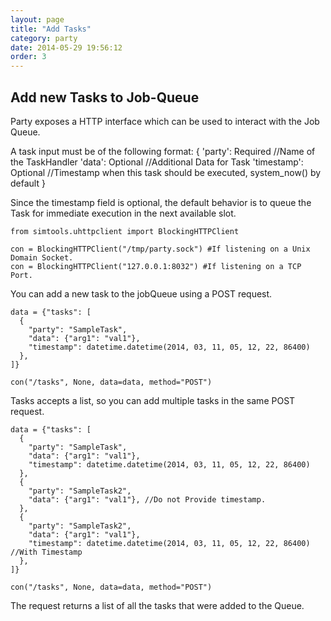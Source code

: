 ```yaml
---
layout: page
title: "Add Tasks"
category: party
date: 2014-05-29 19:56:12
order: 3
---
```


Add new Tasks to Job-Queue
--------------------------

Party exposes a HTTP interface which can be used to interact with the Job Queue.

A task input must be of the following format:
	{
	    'party': <String> Required //Name of the TaskHandler
	    'data': <Dictionary> Optional //Additional Data for Task
	    'timestamp': <datetime object> Optional //Timestamp when this task should be executed, system_now() by default
	}

Since the timestamp field is optional, the default behavior is to queue the Task for immediate execution in the next available slot.

	from simtools.uhttpclient import BlockingHTTPClient

	con = BlockingHTTPClient("/tmp/party.sock") #If listening on a Unix Domain Socket.
	con = BlockingHTTPClient("127.0.0.1:8032") #If listening on a TCP Port.

You can add a new task to the jobQueue using a POST request.

	data = {"tasks": [
	  {
	    "party": "SampleTask",
	    "data": {"arg1": "val1"},
	    "timestamp": datetime.datetime(2014, 03, 11, 05, 12, 22, 86400)
	  },
	]}

	con("/tasks", None, data=data, method="POST")

Tasks accepts a list, so you can add multiple tasks in the same POST request.

	data = {"tasks": [
	  {
	    "party": "SampleTask",
	    "data": {"arg1": "val1"},
	    "timestamp": datetime.datetime(2014, 03, 11, 05, 12, 22, 86400)
	  },
	  {
	    "party": "SampleTask2",
	    "data": {"arg1": "val1"}, //Do not Provide timestamp.
	  },
	  {
	    "party": "SampleTask2",
	    "data": {"arg1": "val1"},
	    "timestamp": datetime.datetime(2014, 03, 11, 05, 12, 22, 86400) //With Timestamp
	  },
	]}

	con("/tasks", None, data=data, method="POST")

The request returns a list of all the tasks that were added to the Queue.